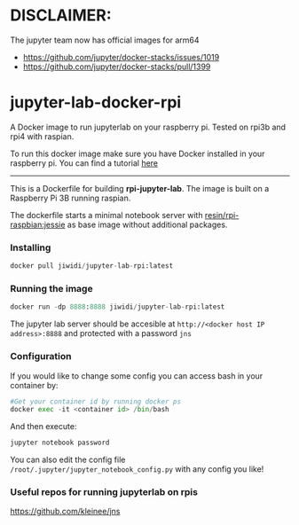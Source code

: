 # DISCLAIMER:
The jupyter team now has official images for arm64 
* https://github.com/jupyter/docker-stacks/issues/1019 
* https://github.com/jupyter/docker-stacks/pull/1399

# jupyter-lab-docker-rpi
A Docker image to run jupyterlab on your raspberry pi. Tested on rpi3b and rpi4 with raspian.

To run this docker image make sure you have Docker installed in your raspberry pi. You can find a tutorial [here](https://dev.to/rohansawant/installing-docker-and-docker-compose-on-the-raspberry-pi-in-5-simple-steps-3mgl)

----------
This is a Dockerfile for building __rpi-jupyter-lab__. The image is built on a Raspberry Pi 3B running raspian. 

The dockerfile starts a minimal notebook server with [resin/rpi-raspbian:jessie](https://hub.docker.com/r/resin/rpi-raspbian/) as base image without additional packages.  


### Installing
```python
docker pull jiwidi/jupyter-lab-rpi:latest
```

### Running the image
```python
docker run -dp 8888:8888 jiwidi/jupyter-lab-rpi:latest
```
The jupyter lab server should be accesible at  `http://<docker host IP address>:8888` and protected with a password `jns`

### Configuration
If you would like to change some config you can access bash in your container by:
```python
#Get your container id by running docker ps
docker exec -it <container id> /bin/bash 
```

And then execute:
```python
jupyter notebook password
```
You can also edit the config file `/root/.jupyter/jupyter_notebook_config.py` with any config you like!

### Useful repos for running jupyterlab on rpis

https://github.com/kleinee/jns

